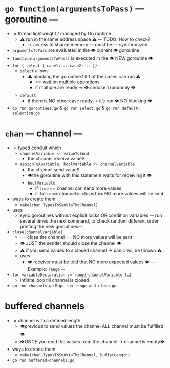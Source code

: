 # `go function(argumentsToPass)` — goroutine —
* := thread lightweight / managed by Go runtime
  * ⚠️ run in the same address space ⚠️ -- TODO: How to check?
    * → access to shared memory — must be — synchronized
* `argumentsToPass` are evaluated in the 👁️ current 👁️ goroutine
* `function(argumentsToPass)` is executed in the 👁️ NEW goroutine 👁️
* `for { select { case1: .. case2: .. }}`
  * `select` allows
    * ⚠️ blocking the goroutine till 1 of the cases can run ⚠️
      * == wait on multiple operations
      * if multiple are ready → 👁️ choose 1 randomly 👁️
  * `default`
    * if there is NO other case ready → it’s run 👁️ NO blocking 👁️
* `go run goroutines.go` & `go run select.go` & `go run default-selection.go`

# `chan` — channel —
* := typed conduit which
  * `channelVariable <- valueToSend`
    * the channel receive valueS
  * `assignToAVariable, boolVariable <- channelVariable`
    * the channel send valueS 
    * 👁️the goroutine with this statement waits for receiving it 👁️
    * `boolVariable`
      * if `true` == channel can send more values
      * if `false` == channel is closed == NO more values will be sent
* ways to create them
  * `make(chan TypesToSenViaTheChannel)`
* uses
  * sync goroutines without explicit locks OR condition variables -- run several times the next command, to check random different order printing the new goroutines--
* `close(channelVariable)`
  * == close the channel == NO more values will be sent
  * 👁️ JUST the sender should close the channel 👁️
  * ⚠️ if you send values to a closed channel → panic will be thrown ⚠️
  * uses
    * 👁️ receiver must be told that NO more expected values 👁️ -- Example: `range` --
* `for variableDeclaration := range channelVariable {…}`
  * infinite loop till channel is closed
* `go run channels.go` & `go run range-and-close.go`

# buffered channels
* := channel with a defined length
  * 👁️previous to send values the channel ALL channel must be fulfilled 👁️
  * 👁️ONCE you read the values from the channel → channel is empty👁️
* ways to create them
  * `make(chan TypesToSenViaTheChannel, bufferLength)`
* `go run buffered-channels.go`
